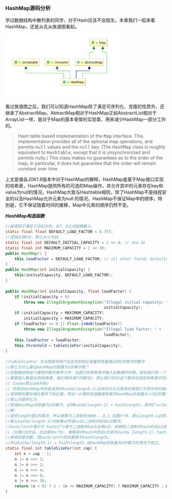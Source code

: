 ### HashMap源码分析

学过数据结构中散列表的同学，对于Hash应该不会陌生。本章我们一起来看HashMap，还是从先从族谱图看起。

<img src="./HashMap.png" alt="HashMap" style="zoom:75%;" />

看过族谱图之后，我们可以知道HashMap除了满足可序列化、克隆的性质外，还继承了AbstractMap。AbtractMap相对于HashMap正如AbstractList相对于ArrayList一样，是对于Map的基本骨架的实现类，用来减少HashMap一部分工作的。

>Hash table based implementation of the <tt>Map</tt> interface.  This
>implementation provides all of the optional map operations, and permits
><tt>null</tt> values and the <tt>null</tt> key.  (The <tt>HashMap</tt>
>class is roughly equivalent to <tt>Hashtable</tt>, except that it is
>unsynchronized and permits nulls.)  This class makes no guarantees as to
>the order of the map; in particular, it does not guarantee that the order
>will remain constant over time.

上文是摘自JDK1.8版本中对于HashMap的解释，HashMap是基于Map接口实现的哈希表，HashMap提供所有的可选的Map操作，并允许其中的元素存在key和value为null的情况。HashMap大致与Hashtable相同，除了HashMap不是线程安全的以及HashMap允许元素为null 的情况。HashMap不保证Map中的顺序。特别是，它不保证随着时间的推移，Map中元素的顺序仍然不变。

***HashMap构造函数***

```java
//装填因子满足于泊松分布，在7，8之间碰撞最少。
static final float DEFAULT_LOAD_FACTOR = 0.75f;
//逻辑左移4位，默认大小为16
static final int DEFAULT_INITIAL_CAPACITY = 1 << 4; // aka 16
static final int MAXIMUM_CAPACITY = 1 << 30;
public HashMap() {
    this.loadFactor = DEFAULT_LOAD_FACTOR; // all other fields defaulted
}
public HashMap(int initialCapacity) {
    this(initialCapacity, DEFAULT_LOAD_FACTOR);
}

public HashMap(int initialCapacity, float loadFactor) {
    if (initialCapacity < 0)
        throw new IllegalArgumentException("Illegal initial capacity: " +
                                           initialCapacity);
    if (initialCapacity > MAXIMUM_CAPACITY)
        initialCapacity = MAXIMUM_CAPACITY;
    if (loadFactor <= 0 || Float.isNaN(loadFactor))
        throw new IllegalArgumentException("Illegal load factor: " +
                                           loadFactor);
    this.loadFactor = loadFactor;
    this.threshold = tableSizeFor(initialCapacity);
}

//tableSizeFor 方法就是将用户自定的初始化容量转变最接近的2的幂次的数字
//那么为什么要让HashMap的容量为2的幂次呢？
//在数据结构这门课程的散列表学习中，当我们向哈希表中插入的数据的时候。假设我们有一个length为7的表，
//需要插入数值16到哈希表，我们用16取7的模为2，那么我们将16这个数存在放在哈希表中的index为2的位置
//（index默认从0开始）
// 然而在HashMap中的是采用的hash&(length-1)这样的位与元素来代替我们大学中学的取模运算的方式，
//来获取所要存储元素的下标位置，而这一计算的前提都是依赖于HashMap的容量大小为2的幂次。
//那么问题转化为，
//假设HashMap的容量为2的幂次，证明hash&(length-1) = hash%length，其中2^n=length
//解:
//首先length是2的幂次，所以换算为二进制为1000...0,1 后面n个0，那么length-1必然是0111...1, 0后面n个1
//那么hash&(length-1)的结果必然是hash二进制中的后n位数字。
//hash/lenth等价于 hash/2^n等于二进制中hash右移n位，即移除二进制中hash的后n位数字。
//（左移n位的话，右边需补n个0），被移除的hash中的后n位即为hash&（length-1），hash/lenth剩下的是商，
//舍弃的是余数，而hash/lenth的余数等于hash%length。
//所以hash&(length-1) = hash%length,当HashMap的容量为2的幂次的情况下成立。
static final int tableSizeFor(int cap) {
    int n = cap - 1;
    n |= n >>> 1;
    n |= n >>> 2;
    n |= n >>> 4;
    n |= n >>> 8;
    n |= n >>> 16;
    return (n < 0) ? 1 : (n >= MAXIMUM_CAPACITY) ? MAXIMUM_CAPACITY : n + 1;
}
```

